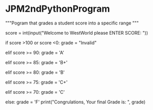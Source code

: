 # JPM2ndPythonProgram
"""Pogram that grades a student score into a specific range """



score = int(input("Welcome to WestWorld please ENTER SCORE: "))

if score >100 or score <0:
    grade = "Invalid"

elif score >= 90:
    grade = 'A'

elif score >= 85: 
    grade = 'B+'

elif score >= 80: 
    grade = 'B'

elif score >= 75:
    grade = 'C+'

elif score >= 70: 
    grade = 'C'

else:
    grade = 'F'
print("Congrulations, Your final Grade is: ", grade)

